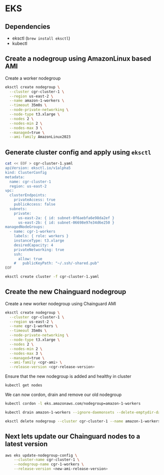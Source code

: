 # EKS

## Dependencies

- eksctl (`brew install eksctl`)
- kubectl

## Create a nodegroup using AmazonLinux based AMI

Create a worker nodegroup 
```bash
eksctl create nodegroup \
  --cluster cgr-cluster-1 \
  --region us-east-2 \
  --name amazon-1-workers \
  --timeout 35m0s \
  --node-private-networking \
  --node-type t3.xlarge \
  --nodes 2 \
  --nodes-min 2 \
  --nodes-max 3 \
  --managed=true \
  --ami-family AmazonLinux2023
```
  <!-- --ssh-access \
  --cfn-disable-rollback \
  --ssh-public-key ~/.ssh/-shared.pub -->

## Generate cluster config and apply using `eksctl`

```bash
cat << EOF > cgr-cluster-1.yaml
apiVersion: eksctl.io/v1alpha5
kind: ClusterConfig
metadata:
  name: cgr-cluster-1
  region: us-east-2
vpc:
  clusterEndpoints:
    privateAccess: true
    publicAccess: false
  subnets:
    private:
      us-east-2a: { id: subnet-0f6aebfa6e98da2ef }
      us-east-2b: { id: subnet-06698e97e34d6e250 }
managedNodeGroups:
  - name: cgr-1-workers
    labels: { role: workers }
    instanceType: t3.xlarge
    desiredCapacity: 4
    privateNetworking: true
    ssh:
      allow: true
    #   publicKeyPath: "~/.ssh/-shared.pub"
EOF

eksctl create cluster -f cgr-cluster-1.yaml
```

## Create the new Chainguard nodegroup 

Create a new worker nodegroup using Chainguard AMI
```bash
eksctl create nodegroup \
  --cluster cgr-cluster-1 \
  --region us-east-2 \
  --name cgr-1-workers \
  --timeout 35m0s \
  --node-private-networking \
  --node-type t3.xlarge \
  --nodes 2 \
  --nodes-min 2 \
  --nodes-max 3 \
  --managed=true \
  --ami-family <cgr-ami> \
  --release-version <cgr-release-version> 
```

Ensure that the new nodegroup is added and healthy in cluster
```bash
kubectl get nodes 
```

We can now cordon, drain and remove our old nodegroup
```bash
kubectl cordon -l eks.amazonaws.com/nodegroup=amazon-1-workers

kubectl drain amazon-1-workers --ignore-daemonsets --delete-emptydir-data

eksctl delete nodegroup --cluster cgr-cluster-1 --name amazon-1-workers
```

## Next lets update our Chainguard nodes to a latest version

```bash
aws eks update-nodegroup-config \
    --cluster-name cgr-cluster-1 \
    --nodegroup-name cgr-1-workers \
    --release-version <new-ami-release-version>
```